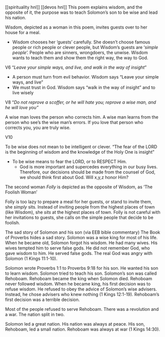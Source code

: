 [[spirituality hnl]]
[[devos hnl]]
This poem explains wisdom, and the opposite of it, the purpose was to teach Solomon’s son to be wise and lead his nation.

Wisdom, depicted as a woman in this poem, invites guests over to her house for a meal.

- Wisdom chooses her ‘guests’ carefully. She doesn’t choose famous people or rich people or clever people, but Wisdom’s guests are ‘_simple people’._ People who are sinners, wrongdoers, the unwise. Wisdom wants to teach them and show them the right way, the way to God.

V6 “_Leave your simple ways, and live, and walk in the way of insight_”

- A person must turn from evil behavior. Wisdom says “Leave your simple ways, and live”
- We must trust in God. Wisdom says “walk in the way of insight” and to live wisely

V8 “_Do not reprove a scoffer, or he will hate you; reprove a wise man, and he will love you”_

A wise man loves the person who corrects him. A wise man learns from the person who see’s the wise man’s errors. If you love that person who corrects you, you are truly wise.

V10

To be wise does not mean to be intelligent or clever. “The fear of the LORD is the beginning of wisdom and the knowledge of the Holy One is insight”

- To be wise means to fear the LORD, or to RESPECT Him.
    - God is more important and supercedes everything in our busy lives. Therefore, our decisions should be made from the counsel of God, we should think first about God. Will x,y,z honor Him?

The second woman _Folly_ is depicted as the opposite of Wisdom, as ‘The Foolish Woman’

Folly is too lazy to prepare a meal for her guests, or stand to invite them, she _simply_ sits. Instead of inviting people from the highest places of town (like Wisdom), she _sits_ at the highest places of town. Folly is not careful with her invitations to guests, she calls on the simple people that decide to be foolish.

The sad story of Solomon and his son (via EEB bible commentary) The Book of Proverbs hides a sad story. Solomon was a wise king for most of his life. When he became old, Solomon forgot his wisdom. He had many wives. His wives tempted him to serve false gods. He did not remember God, who gave wisdom to him. He served false gods. The real God was angry with Solomon (1 Kings 11:1-10).

Solomon wrote Proverbs 1:1 to Proverbs 9:18 for his son. He wanted his son to learn wisdom. Solomon tried to teach his son. Solomon’s son was called Rehoboam. Rehoboam became the king when Solomon died. Rehoboam never followed wisdom. When he became king, his first decision was to refuse wisdom. He refused to obey the advice of Solomon’s wise advisers. Instead, he chose advisers who knew nothing (1 Kings 12:1-19). Rehoboam’s first decision was a terrible decision.

Most of the people refused to serve Rehoboam. There was a revolution and a war. The nation split in two.

Solomon led a great nation. His nation was always at peace. His son, Rehoboam, led a small nation. Rehoboam was always at war (1 Kings 14:30).
